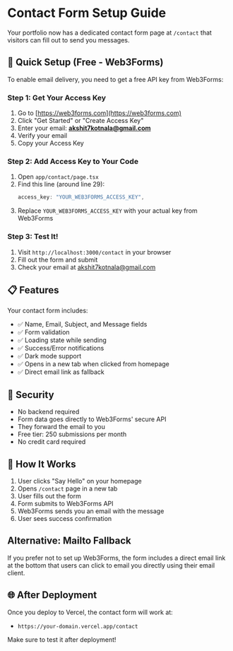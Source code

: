 # Contact Form Setup Guide

Your portfolio now has a dedicated contact form page at `/contact` that visitors can fill out to send you messages.

## 🚀 Quick Setup (Free - Web3Forms)

To enable email delivery, you need to get a free API key from Web3Forms:

### Step 1: Get Your Access Key

1. Go to [https://web3forms.com](https://web3forms.com)
2. Click "Get Started" or "Create Access Key"
3. Enter your email: **akshit7kotnala@gmail.com**
4. Verify your email
5. Copy your Access Key

### Step 2: Add Access Key to Your Code

1. Open `app/contact/page.tsx`
2. Find this line (around line 29):
   ```typescript
   access_key: "YOUR_WEB3FORMS_ACCESS_KEY",
   ```
3. Replace `YOUR_WEB3FORMS_ACCESS_KEY` with your actual key from Web3Forms

### Step 3: Test It!

1. Visit `http://localhost:3000/contact` in your browser
2. Fill out the form and submit
3. Check your email at akshit7kotnala@gmail.com

## 📋 Features

Your contact form includes:

- ✅ Name, Email, Subject, and Message fields
- ✅ Form validation
- ✅ Loading state while sending
- ✅ Success/Error notifications
- ✅ Dark mode support
- ✅ Opens in a new tab when clicked from homepage
- ✅ Direct email link as fallback

## 🔐 Security

- No backend required
- Form data goes directly to Web3Forms' secure API
- They forward the email to you
- Free tier: 250 submissions per month
- No credit card required

## 🎨 How It Works

1. User clicks "Say Hello" on your homepage
2. Opens `/contact` page in a new tab
3. User fills out the form
4. Form submits to Web3Forms API
5. Web3Forms sends you an email with the message
6. User sees success confirmation

## Alternative: Mailto Fallback

If you prefer not to set up Web3Forms, the form includes a direct email link at the bottom that users can click to email you directly using their email client.

## 🌐 After Deployment

Once you deploy to Vercel, the contact form will work at:

- `https://your-domain.vercel.app/contact`

Make sure to test it after deployment!
